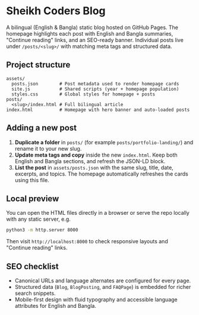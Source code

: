 # Sheikh Coders Blog

A bilingual (English & Bangla) static blog hosted on GitHub Pages. The homepage highlights each post with English and Bangla summaries, "Continue reading" links, and an SEO-ready banner. Individual posts live under `/posts/<slug>/` with matching meta tags and structured data.

## Project structure

```
assets/
  posts.json        # Post metadata used to render homepage cards
  site.js           # Shared scripts (year + homepage population)
  styles.css        # Global styles for homepage + posts
posts/
  <slug>/index.html # Full bilingual article
index.html          # Homepage with hero banner and auto-loaded posts
```

## Adding a new post

1. **Duplicate a folder** in `posts/` (for example `posts/portfolio-landing/`) and rename it to your new slug.
2. **Update meta tags and copy** inside the new `index.html`. Keep both English and Bangla sections, and refresh the JSON-LD block.
3. **List the post** in `assets/posts.json` with the same slug, title, date, excerpts, and topics. The homepage automatically refreshes the cards using this file.

## Local preview

You can open the HTML files directly in a browser or serve the repo locally with any static server, e.g.

```bash
python3 -m http.server 8000
```

Then visit `http://localhost:8000` to check responsive layouts and "Continue reading" links.

## SEO checklist

- Canonical URLs and language alternates are configured for every page.
- Structured data (`Blog`, `BlogPosting`, and `FAQPage`) is embedded for richer search snippets.
- Mobile-first design with fluid typography and accessible language attributes for English and Bangla.
